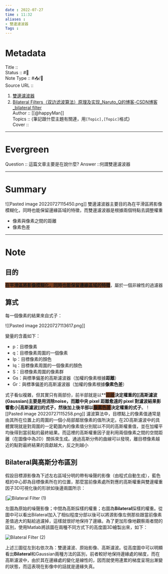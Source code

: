 ```yaml
---
date : 2022-07-27
time : 11:32
aliases : 
- 雙邊濾波器
Tags : 
---
```

# Metadata
Title :: <br>
Status :: #🌱 <br>
Note Type :: #📥/📰<br>
Source URL ::
1. [雙邊濾波器](https://cg2010studio.com/2012/10/14/%E9%9B%99%E9%82%8A%E6%BF%BE%E6%B3%A2%E5%99%A8-bilateral-filter/)
2. [Bilateral Filters（双边滤波算法）原理及实现_Naruto_Q的博客-CSDN博客_bilateral filter](https://blog.csdn.net/piaoxuezhong/article/details/78302920)<br>
Author :: [[@happyMan]]<br>
Topics :: {筆記跟什麼主題有關連，用`[Topic],[Topic]`格式}<br>
Cover ::

---
# Evergreen
Question :: 這篇文章主要是在說什麼?
Answer ::何謂雙邊濾波器

---

# Summary
![[Pasted image 20220727115450.png]]
雙邊濾波器主要目的為在平滑區將影像模糊化，同時也能保留邊緣區域的特徵，而雙邊濾波器是根據兩個特點去調整權重
- 像素與像素之間的距離
- 像素色差

---

# Note

## 目的

**<span style="background:#7a3f1f">在平滑區將影像模糊化，同時也能保留邊緣區域的特徵</span>**，屬於一個非線性的過濾器

## 算式

每一個像素的結果來自式子：

![[Pasted image 20220727113617.png]]

變量的含義如下：

-   p：目標像素
-   q：目標像素周圍的一個像素
-   Ip：目標像素的顏色
-   Iq：目標像素周圍的一個像素的顏色
-   S：目標像素周圍的像素群
-   Gs：與標準偏差的高斯濾波器（加權的像素根據**距離**）
-   Gr：與標準偏差的高斯濾波器（加權的像素根據**像素色差**）

式子看似複雜，但其實只有兩部份，前半部就是以**<span style="background:#7a3f1f">距離</span>**決定權重的[[高斯濾波(Gaussian)主要是用消除noise，而離中央 pixel 距離愈遠的 pixel 對濾波結果影響愈小|高斯濾波]]的式子，然後加上後半部以<span style="background:#7a3f1f">像素色差</span>決定權重的式子**。
![[Pasted image 20220727115258.png]]
濾波算法中，目標點上的像素值通常是由其所在位置上的周圍的一個小局部鄰居像素的值所決定。在2D高斯濾波中的具體實現就是對周圍的一定範圍內的像素值分別賦以不同的高斯權重值，並在加權平均後得到當前點的最終結果。而這裡的高斯權重因子是利用兩個像素之間的空間距離（在圖像中為2D）關係來生成。通過高斯分佈的曲線可以發現，離目標像素越近的點對最終結果的貢獻越大，反之則越小

## Bilateral與高斯分布區別

假設目標源影像為下述左右區域分明的帶有噪聲的影像（由程式自動生成），藍色框的中心即為目標像素所在的位置，那麼當前像素處所對應的高斯權重與雙邊權重因子3D可視化後的形狀如後邊兩圖所示：

[![](https://cg2010studio.files.wordpress.com/2012/10/bilateral-filter-1.png?w=540&h=160 "Bilateral Filter (1)")

左圖為原始的噪聲影像；中間為高斯採樣的權重；右圖為**Bilateral**採樣的權重。從圖中可以看出Bilateral加入了相似程度分部以後可以將源影像左側那些跟當前像素差值過大的點給過濾掉，這樣就很好地保持了邊緣。為了更加形像地觀察兩者間的區別，使用Matlab將該圖在兩種不同方式下的高度圖3D繪製出來，如下：

![](https://cg2010studio.files.wordpress.com/2012/10/bilateral-filter-2.png?w=540&h=149 "Bilateral Filter (2)")

上述三圖從左到右依次為：雙邊濾波、原始影像、高斯濾波。從高度圖中可以明顯看出**Bilateral**和Gaussian兩種方法的區別，前者較好地保持邊緣處的梯度，而在高斯濾波中，由於其在邊緣處的變化是線性的，因而就使用連累的梯度呈現出漸變的狀態，而這表現在影像中的話就是邊緣失真。